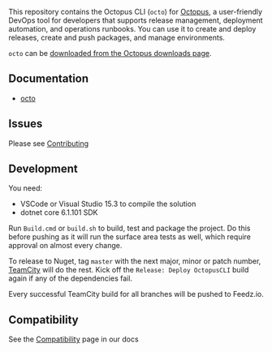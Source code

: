 This repository contains the Octopus CLI (`octo`) for [Octopus][1], a user-friendly DevOps tool for developers that supports release management, deployment automation, and operations runbooks. You can use it to create and deploy releases, create and push packages, and manage environments.

`octo` can be [downloaded from the Octopus downloads page][2].

## Documentation
- [octo][3]

## Issues
Please see [Contributing](CONTRIBUTING.md)

## Development
You need:
- VSCode or Visual Studio 15.3 to compile the solution
- dotnet core 6.1.101 SDK

Run `Build.cmd` or `build.sh` to build, test and package the project. Do this before pushing as it will run the surface area tests as well,
which require approval on almost every change.

To release to Nuget, tag `master` with the next major, minor or patch number, [TeamCity](https://build.octopushq.com/project.html?projectId=OctopusDeploy_OctopusCLI&tab=projectOverview) will do the rest. Kick off the `Release: Deploy OctopusCLI` build again if any of the dependencies fail.

Every successful TeamCity build for all branches will be pushed to Feedz.io.

## Compatibility
See the [Compatibility][4] page in our docs

[1]: https://octopus.com
[2]: https://octopus.com/downloads
[3]: https://octopus.com/docs/api-and-integration/octo.exe-command-line
[4]: https://octopus.com/docs/api-and-integration/compatibility

